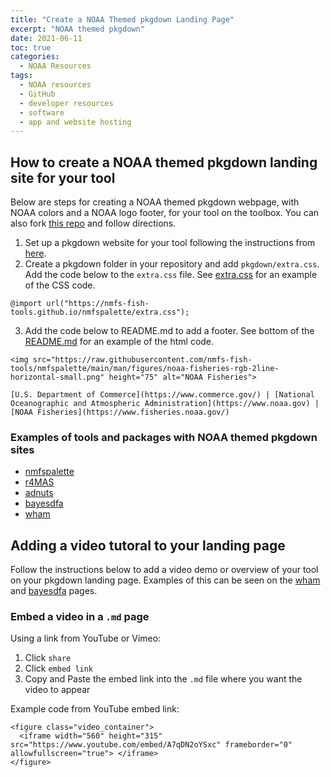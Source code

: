 ```yaml
---
title: "Create a NOAA Themed pkgdown Landing Page"
excerpt: "NOAA themed pkgdown"
date: 2021-06-11
toc: true
categories:
  - NOAA Resources
tags:
  - NOAA resources
  - GitHub
  - developer resources
  - software
  - app and website hosting
---
```


## How to create a NOAA themed pkgdown landing site for your tool

Below are steps for creating a NOAA themed pkgdown webpage, with NOAA colors and a NOAA logo footer, for your tool on the toolbox. You can also fork [this repo](https://github.com/nmfs-fish-tools/pkgdownTemplate) and follow directions. 

1. Set up a pkgdown website for your tool following the instructions from [here](https://pkgdown.r-lib.org/).
2. Create a pkgdown folder in your repository and add `pkgdown/extra.css`. Add the code below to the `extra.css` file. See [extra.css](https://github.com/nmfs-fish-tools/r4MAS/blob/master/pkgdown/extra.css) for an example of the CSS code.

```
@import url("https://nmfs-fish-tools.github.io/nmfspalette/extra.css");
```
3. Add the code below to README.md to add a footer. See bottom of the [README.md](https://raw.githubusercontent.com/nmfs-fish-tools/r4MAS/master/README.MD) for an example of the html code.


```
<img src="https://raw.githubusercontent.com/nmfs-fish-tools/nmfspalette/main/man/figures/noaa-fisheries-rgb-2line-horizontal-small.png" height="75" alt="NOAA Fisheries">

[U.S. Department of Commerce](https://www.commerce.gov/) | [National Oceanographic and Atmospheric Administration](https://www.noaa.gov) | [NOAA Fisheries](https://www.fisheries.noaa.gov/)
````

### Examples of tools and packages with NOAA themed pkgdown sites

- [nmfspalette](https://nmfs-general-modeling-tools.github.io/nmfspalette/)
- [r4MAS](https://nmfs-fish-tools.github.io/r4MAS/)
- [adnuts](https://cole-monnahan-noaa.github.io/adnuts/)
- [bayesdfa](https://fate-ewi.github.io/bayesdfa/)
- [wham](https://timjmiller.github.io/wham/)

## Adding a video tutoral to your landing page

Follow the instructions below to add a video demo or overview of your tool on your pkgdown landing page. Examples of this can be seen on the [wham](https://timjmiller.github.io/wham/) and [bayesdfa](https://fate-ewi.github.io/bayesdfa/) pages. 

### Embed a video in a `.md` page

Using a link from YouTube or Vimeo:
1. Click `share`
2. Click `embed link`
3. Copy and Paste the embed link into the `.md` file where you want the video to appear

Example code from YouTube embed link:
```
<figure class="video_container">
  <iframe width="560" height="315" src="https://www.youtube.com/embed/A7qDN2oYSxc" frameborder="0" allowfullscreen="true"> </iframe>
</figure>
```




